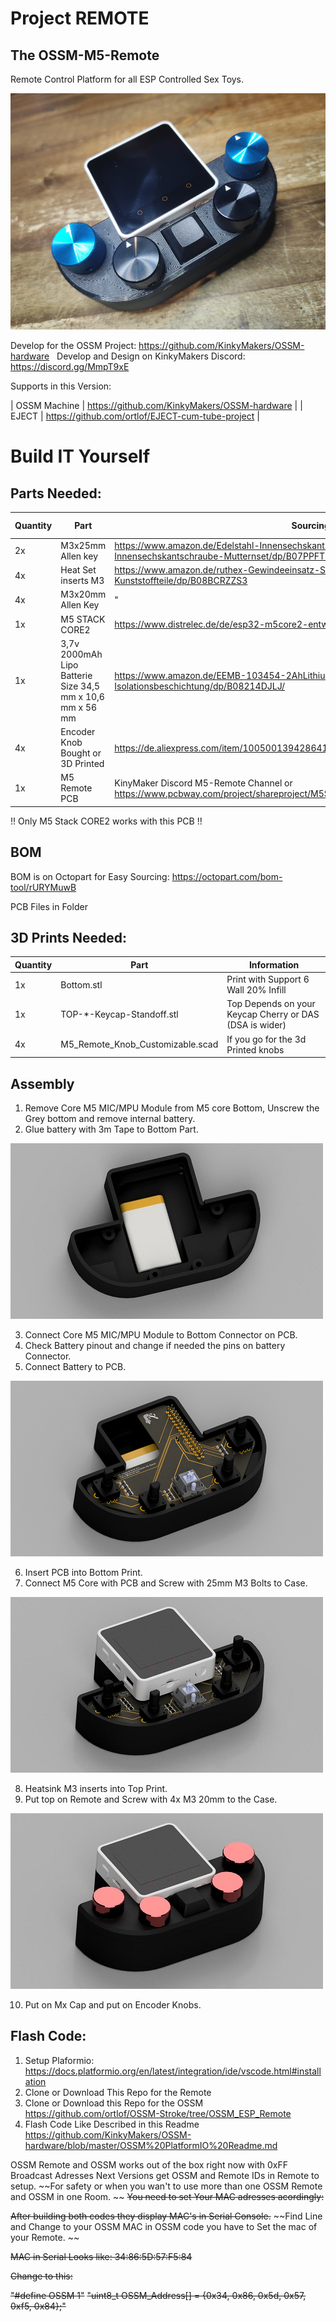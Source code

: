 # Project REMOTE
## The OSSM-M5-Remote

Remote Control Platform for all ESP Controlled Sex Toys. 

![Final Addon](image/remote.png?raw=true "Remote" )

Develop for the OSSM Project: 
https://github.com/KinkyMakers/OSSM-hardware
 
Develop and Design on KinkyMakers Discord: https://discord.gg/MmpT9xE

Supports in this Version:

| OSSM Machine | https://github.com/KinkyMakers/OSSM-hardware |
| EJECT | https://github.com/ortlof/EJECT-cum-tube-project |

# Build IT Yourself

## Parts Needed:

| Quantity | Part | Sourcing EU | Price € |
|----------|------|-------------|---------|
| 2x | M3x25mm Allen key | https://www.amazon.de/Edelstahl-Innensechskant-Bolzenset-Eisenrahmen-Mechanischer-Innensechskantschraube-Mutternset/dp/B07PPFT871/ | 12,97 € | 
| 4x | Heat Set inserts M3 | https://www.amazon.de/ruthex-Gewindeeinsatz-St%C3%BCck-Gewindebuchsen-Kunststoffteile/dp/B08BCRZZS3 | 8,99 € |
| 4x | M3x20mm Allen Key | " | " |
| 1x | M5 STACK CORE2 | https://www.distrelec.de/de/esp32-m5core2-entwicklungsmodul-m5stack-k010/p/30181494 | 46,59 € |
| 1x | 3,7v 2000mAh Lipo Batterie Size 34,5 mm x 10,6 mm x 56 mm | https://www.amazon.de/EEMB-103454-2AhLithium-Schutzplatine-Isolationsbeschichtung/dp/B08214DJLJ/ | 14,89 € |
| 4x | Encoder Knob Bought or 3D Printed | https://de.aliexpress.com/item/1005001394286414.html | 5 € |
| 1x | M5 Remote PCB | KinyMaker Discord M5-Remote Channel or https://www.pcbway.com/project/shareproject/M5Stack_Core2_Remote_Plattform_2cb5bac0.html | 15 € |

!! Only M5 Stack CORE2 works with this PCB !!

## BOM
BOM is on Octopart for Easy Sourcing: https://octopart.com/bom-tool/rURYMuwB

PCB Files in Folder

## 3D Prints Needed:

| Quantity | Part | Information |
|----------|------|-------------|
| 1x | Bottom.stl | Print with Support 6 Wall 20% Infill | 
| 1x | TOP-*-Keycap-Standoff.stl | Top Depends on your Keycap Cherry or DAS (DSA is wider) | 
| 4x | M5_Remote_Knob_Customizable.scad | If you go for the 3d Printed knobs |

## Assembly 

1. Remove Core M5 MIC/MPU Module from M5 core Bottom, Unscrew the Grey bottom and remove internal battery. 
2. Glue battery with 3m Tape to Bottom Part.

![1](image/bottom+battery.jpg?raw=true "1" )

3. Connect Core M5 MIC/MPU Module to Bottom Connector on PCB.
4. Check Battery pinout and change if needed the pins on battery Connector.
5. Connect Battery to PCB.

![2](image/bottom+pcb.png?raw=true "2" )

6. Insert PCB into Bottom Print. 
7. Connect M5 Core with PCB and Screw with 25mm M3 Bolts to Case.

![3](image/bottom+m5.jpg?raw=true "3" )

8. Heatsink M3 inserts into Top Print.
9. Put top on Remote and Screw with 4x M3 20mm to the Case.

![4](image/full-remote.jpg?raw=true "4" )

10. Put on Mx Cap and put on Encoder Knobs. 


## Flash Code:

1. Setup Plaformio: https://docs.platformio.org/en/latest/integration/ide/vscode.html#installation
2. Clone or Download This Repo for the Remote 
3. Clone or Download this Repo for the OSSM https://github.com/ortlof/OSSM-Stroke/tree/OSSM_ESP_Remote
4. Flash Code Like Described in this Readme https://github.com/KinkyMakers/OSSM-hardware/blob/master/OSSM%20PlatformIO%20Readme.md

OSSM Remote and OSSM works out of the box right now with 0xFF Broadcast Adresses
Next Versions get OSSM and Remote IDs in Remote to setup. 
~~For safety or when you wan't to use more than one OSSM Remote and OSSM in one Room. ~~
~~You need to set Your MAC adresses acordingly:~~

~~After building both codes they display MAC's in Serial Console.~~
~~Find Line and Change to your OSSM MAC in OSSM code you have to Set the mac of your Remote. ~~

~~MAC in Serial Looks like: 34:86:5D:57:F5:84~~

~~Change to this:~~

~~"#define OSSM 1"~~
~~"uint8_t OSSM_Address[] = {0x34, 0x86, 0x5d, 0x57, 0xf5, 0x84};"~~

